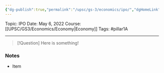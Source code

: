```yaml
---
{"dg-publish":true,"permalink":"/upsc/gs-3/economics/ipo/","dgHomeLink":true,"dgPassFrontmatter":false}
---
```


Topic: IPO
Date: May 6, 2022
Course: [[UPSC/GS3/Economics/Economy|Economy]]
Tags: #pillar1A

---

> [!Question]
> Here is something! 


### Notes
- Item



